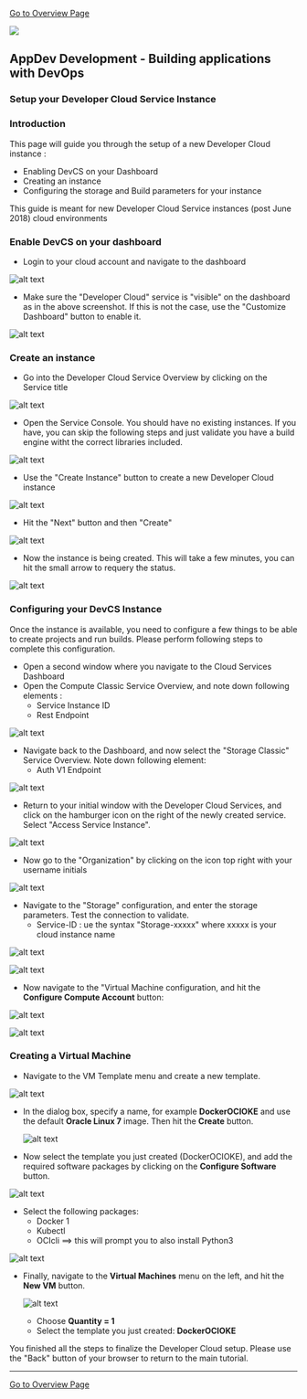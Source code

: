 [Go to Overview Page](Dev2OKE.md)

![](../../common/images/customer.logo2.png)
## AppDev Development - Building applications with DevOps ##
### Setup your Developer Cloud Service Instance ###

### Introduction ###

This page will guide you through the setup of a new Developer Cloud instance :
- Enabling DevCS on your Dashboard
- Creating an instance
- Configuring the storage and Build parameters for your instance

This guide is meant for new Developer Cloud Service instances (post June 2018) cloud environments

### Enable DevCS on your dashboard ###

- Login to your cloud account and navigate to the dashboard

![alt text](images/dashboard.png)



- Make sure the "Developer Cloud" service is "visible" on the dashboard as in the above screenshot.  If this is not the case, use the "Customize Dashboard" button to enable it.

![alt text](images/customize.png)

### Create an instance ###

- Go into the Developer Cloud Service Overview by clicking on the Service title

![alt text](images/service.png)

- Open the Service Console.  You should have no existing instances.  If you have, you can skip the following steps and just validate you have a build engine witht the correct libraries included.

![alt text](images/empty.png)

- Use the "Create Instance" button to create a new Developer Cloud instance

![alt text](images/create.png)

- Hit the "Next" button and then "Create"

![alt text](images/confirm.png)

- Now the instance is being created.  This will take a few minutes, you can hit the small arrow to requery the status.

![alt text](images/creating.png)


### Configuring your DevCS Instance ###

Once the instance is available, you need to configure a few things to be able to create projects and run builds.  Please perform following steps to complete this configuration.

- Open a second window where you navigate to the Cloud Services Dashboard
- Open the Compute Classic Service Overview, and note down following elements :
   - Service Instance ID
   - Rest Endpoint

![alt text](images/compute.png)

- Navigate back to the Dashboard, and now select the "Storage Classic" Service Overview.  Note down following element:
   - Auth V1 Endpoint

![alt text](images/storage.png)

- Return to your initial window with the Developer Cloud Services, and click on the hamburger icon on the right of the newly created service.  Select "Access Service Instance".

![alt text](images/access.png)

- Now go to the "Organization" by clicking on the icon top right with your username initials

![alt text](images/toOrg.png)

- Navigate to the "Storage" configuration, and enter the storage parameters.  Test the connection to validate.
   - Service-ID : ue the syntax "Storage-xxxxx" where xxxxx is your cloud instance name

![alt text](images/storageConfig.png)

![alt text](images/editStorage.png)



- Now navigate to the "Virtual Machine configuration, and hit the **Configure Compute Account** button:

![alt text](images/vmOverview.png)

![alt text](images/configCompute.png)



### Creating a Virtual Machine

- Navigate to the VM Template menu and create a new template.

![alt text](images/newTemplate.png)



- In the dialog box, specify a name, for example **DockerOCIOKE**  and use the default **Oracle Linux 7** image.  Then hit the **Create** button.

  ![alt text](images/im04.png)


- Now select the template you just created (DockerOCIOKE), and add the required software packages by clicking on the **Configure Software** button.

![alt text](images/im05.png)

- Select the following packages:
  - Docker 1
  - Kubectl
  - OCIcli ==> this will prompt you to also install Python3

![alt text](images/im06.png)



- Finally, navigate to the **Virtual Machines** menu on the left, and hit the **New VM** button.

  ![alt text](images/im07.png)

  - Choose **Quantity = 1**
  - Select the template you just created: **DockerOCIOKE**

You finished all the steps to finalize the Developer Cloud setup.  Please use the "Back" button of your browser to return to the main tutorial.



 

---

[Go to Overview Page](Dev2OKE.md)

